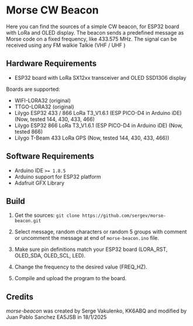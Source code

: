 # Morse CW Beacon

Here you can find the sources of a simple CW beacon, for ESP32 board with LoRa and OLED display.
The beacon sends a predefined message as Morse code on a fixed frequency, like 433.575 MHz.
The signal can be received using any FM walkie Talkie (VHF / UHF )

## Hardware Requirements

 * ESP32 board with LoRa SX12xx transceiver and OLED SSD1306 display

Boards are supported:
 * WIFI-LORA32 (original)
 * TTGO-LORA32 (original)
 * Lilygo ESP32 433 / 866 LoRa T3_V1.6.1 (ESP PICO-D4 in Arduino iDE) (Now, tested 144, 430, 433, 466)
 * Lilygo ESP32 866 LoRa T3_V1.6.1 (ESP PICO-D4 in Arduino iDE) (Now, tested 866)
 * Lilygo T-Beam 433 LoRa GPS (Now, tested 144, 430, 433, 466))


## Software Requirements

 * Arduino IDE `>= 1.8.5`
 * Arduino support for ESP32 platform
 * Adafruit GFX Library

## Build

1. Get the sources: `git clone https://github.com/sergev/morse-beacon.git`

2. Select message, random characters or random 5 groups with comment or uncomment the message at end of `morse-beacon.ino` file. 

3. Make sure pin definitions match your ESP32 board (LORA_RST, OLED_SDA, OLED_SCL, LED).

4. Change the frequency to the desired value (FREQ_HZ).

5. Compile and upload the program to the board.

## Credits

*morse-beacon* was created by Serge Vakulenko, KK6ABQ and modified by Juan Pablo Sanchez EA5JSB in 18/1/2025
